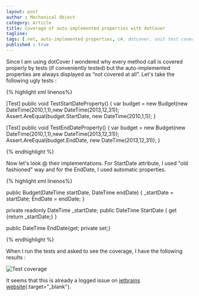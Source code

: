 ```yaml
---
layout: post
author : Mechanical Object
category: Article
title: Coverage of auto-implemented properties with dotCover
tagline: 
tags: [.net, auto-implemented properties, c#, dotcover, unit test coverage]
published : true
---
```

Since I am using dotCover I wondered why every method call is covered properly by tests (if conveniently 
tested) but the auto-implemented properties are always displayed as “not covered at all”. Let's take the 
following ugly tests :

<!--more-->

{% highlight xml linenos%}

[Test]
public void TestStartDateProperty()
{
    var budget = new Budget(new DateTime(2010,1,1),new DateTime(2013,12,31));
    Assert.AreEqual(budget.StartDate, new DateTime(2010,1,1));
}

[Test]
public void TestEndDateProperty()
{
    var budget = new Budget(new DateTime(2010,1,1),new DateTime(2013,12,31));
    Assert.AreEqual(budget.EndDate, new DateTime(2013,12,31));
}

{% endhighlight %}


Now let's look @ their implementations. For StartDate attribute, I used "old fashioned" way and for 
the EndDate, I used automatic properties.

{% highlight xml linenos%}

public Budget(DateTime startDate, DateTime endDate)
{
   _startDate = startDate;
   EndDate = endDate;
}

private readonly DateTime _startDate;
public DateTime StartDate
{
   get {return _startDate;}
}

public DateTime EndDate{get; private set;}

{% endhighlight %}

When I run the tests and asked to see the coverage, I have the following results : 

![Test coverage](http://i.imgur.com/MYO4elnl.png)

It seems that this is already a logged issue on [jetbrains website](https://youtrack.jetbrains.com/issue/DCVR-4103){:target="_blank"}.